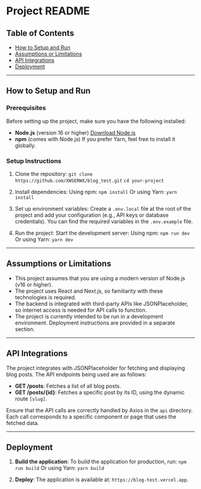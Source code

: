 # Project README

## Table of Contents
- [How to Setup and Run](#how-to-setup-and-run)
- [Assumptions or Limitations](#assumptions-or-limitations)
- [API Integrations](#api-integrations)
- [Deployment](#deployment)

---

## How to Setup and Run

### Prerequisites
Before setting up the project, make sure you have the following installed:
- **Node.js** (version 16 or higher)
  [Download Node.js](https://nodejs.org/)
- **npm** (comes with Node.js) 
  If you prefer Yarn, feel free to install it globally.

### Setup Instructions

1. Clone the repository:
   `git clone https://github.com/XWSERWX/blog_test.git`
   `cd your-project`

2. Install dependencies:
   Using npm:
   `npm install`
   Or using Yarn:
   `yarn install`

3. Set up environment variables:
   Create a `.env.local` file at the root of the project and add your configuration (e.g., API keys or database credentials). You can find the required variables in the `.env.example` file.

4. Run the project:
   Start the development server:
   Using npm:
   `npm run dev`
   Or using Yarn:
   `yarn dev`

---

## Assumptions or Limitations

- This project assumes that you are using a modern version of Node.js (v16 or higher).
- The project uses React and Next.js, so familiarity with these technologies is required.
- The backend is integrated with third-party APIs like JSONPlaceholder, so internet access is needed for API calls to function.
- The project is currently intended to be run in a development environment. Deployment instructions are provided in a separate section.

---

## API Integrations

The project integrates with JSONPlaceholder for fetching and displaying blog posts. The API endpoints being used are as follows:
- **GET /posts**: Fetches a list of all blog posts.
- **GET /posts/{id}**: Fetches a specific post by its ID, using the dynamic route `[slug]`.

Ensure that the API calls are correctly handled by Axios in the `api` directory. Each call corresponds to a specific component or page that uses the fetched data.

---

## Deployment

1. **Build the application**:
   To build the application for production, run:
   `npm run build`
   Or using Yarn:
   `yarn build`

2. **Deploy**:
    The application is available at:
   `https://blog-test.vercel.app`.